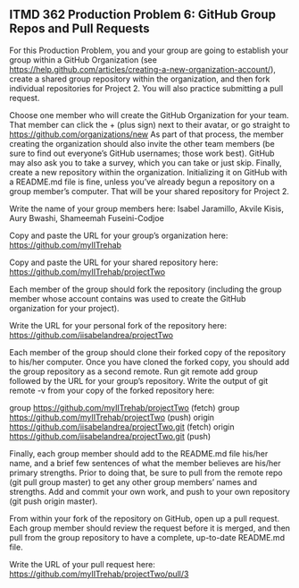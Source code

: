 ## ITMD 362 Production Problem 6: GitHub Group Repos and Pull Requests

For this Production Problem, you and your group are going to establish your group within a GitHub Organization (see https://help.github.com/articles/creating-a-new-organization-account/), create a shared group repository within the organization, and then fork individual repositories for Project 2. You will also practice submitting a pull request.

Choose one member who will create the GitHub Organization for your team. That member can click the + (plus sign) next to their avatar, or go straight to https://github.com/organizations/new As part of that process, the member creating the organization should also invite the other team members (be sure to find out everyone’s GitHub usernames; those work best). GitHub may also ask you to take a survey, which you can take or just skip. Finally, create a new repository within the organization. Initializing it on GitHub with a README.md file is fine, unless you’ve already begun a repository on a group member’s computer. That will be your shared repository for Project 2.

Write the name of your group members here: Isabel Jaramillo, Akvile Kisis, Aury Bwashi, Shameemah Fuseini-Codjoe

Copy and paste the URL for your group’s organization here: https://github.com/myIITrehab

Copy and paste the URL for your shared repository here: https://github.com/myIITrehab/projectTwo

Each member of the group should fork the repository (including the group member whose account contains was used to create the GitHub organization for your project).

Write the URL for your personal fork of the repository here: https://github.com/iisabelandrea/projectTwo

Each member of the group should clone their forked copy of the repository to his/her computer. Once you have cloned the forked copy, you should add the group repository as a second remote. Run git remote add group followed by the URL for your group’s repository.
Write the output of git remote -v from your copy of the forked repository here:

group	https://github.com/myIITrehab/projectTwo (fetch) group	https://github.com/myIITrehab/projectTwo (push) origin	https://github.com/iisabelandrea/projectTwo.git (fetch) origin	https://github.com/iisabelandrea/projectTwo.git (push)

Finally, each group member should add to the README.md file his/her name, and a brief few sentences of what the member believes are his/her primary strengths. Prior to doing that, be sure to pull from the remote repo (git pull group master) to get any other group members’ names and strengths. Add and commit your own work, and push to your own repository (git push origin master).

From within your fork of the repository on GitHub, open up a pull request. Each group member should review the request before it is merged, and then pull from the group repository to have a complete, up-to-date README.md file.

Write the URL of your pull request here: https://github.com/myIITrehab/projectTwo/pull/3
